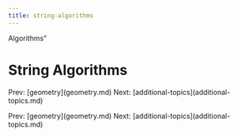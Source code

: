 ```yaml
---
title: string-algorithms
---
```


Algorithms\"

# String Algorithms

Prev: \[geometry](geometry.md) Next:
\[additional-topics](additional-topics.md)

Prev: \[geometry](geometry.md) Next:
\[additional-topics](additional-topics.md)
